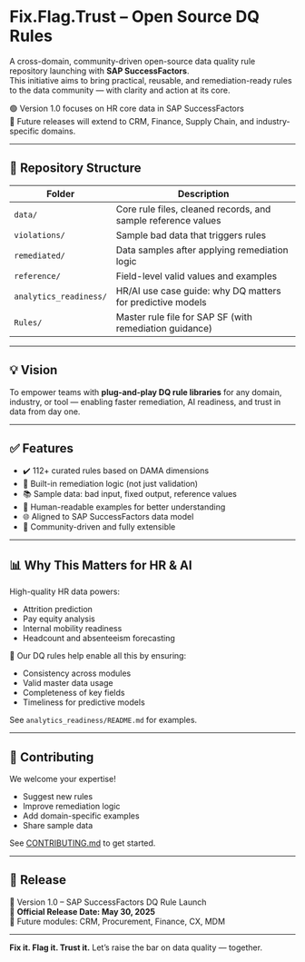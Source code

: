 # Fix.Flag.Trust – Open Source DQ Rules

A cross-domain, community-driven open-source data quality rule repository launching with **SAP SuccessFactors**.  
This initiative aims to bring practical, reusable, and remediation-ready rules to the data community — with clarity and action at its core.

🟢 Version 1.0 focuses on HR core data in SAP SuccessFactors  
🚀 Future releases will extend to CRM, Finance, Supply Chain, and industry-specific domains.

---

## 📁 Repository Structure

| Folder | Description |
|--------|-------------|
| `data/` | Core rule files, cleaned records, and sample reference values |
| `violations/` | Sample bad data that triggers rules |
| `remediated/` | Data samples after applying remediation logic |
| `reference/` | Field-level valid values and examples |
| `analytics_readiness/` | HR/AI use case guide: why DQ matters for predictive models |
| `Rules/` | Master rule file for SAP SF (with remediation guidance) |

---

## 💡 Vision

To empower teams with **plug-and-play DQ rule libraries** for any domain, industry, or tool — enabling faster remediation, AI readiness, and trust in data from day one.

---

## ✅ Features

- ✔️ 112+ curated rules based on DAMA dimensions
- 🔧 Built-in remediation logic (not just validation)
- 📚 Sample data: bad input, fixed output, reference values
- 💬 Human-readable examples for better understanding
- 🌐 Aligned to SAP SuccessFactors data model
- 🤝 Community-driven and fully extensible

---

## 📊 Why This Matters for HR & AI

High-quality HR data powers:
- Attrition prediction
- Pay equity analysis
- Internal mobility readiness
- Headcount and absenteeism forecasting

🧠 Our DQ rules help enable all this by ensuring:
- Consistency across modules
- Valid master data usage
- Completeness of key fields
- Timeliness for predictive models

See `analytics_readiness/README.md` for examples.

---

## 🤝 Contributing

We welcome your expertise!
- Suggest new rules
- Improve remediation logic
- Add domain-specific examples
- Share sample data

See [CONTRIBUTING.md](CONTRIBUTING.md) to get started.

---

## 📅 Release

🔖 Version 1.0 – SAP SuccessFactors DQ Rule Launch  
📅 **Official Release Date: May 30, 2025**  
🧭 Future modules: CRM, Procurement, Finance, CX, MDM

---

**Fix it. Flag it. Trust it.**
Let’s raise the bar on data quality — together.
